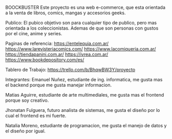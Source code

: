 BOOCKBUSTER
Este proyecto es una web e-commerce, que esta orientada a la venta de libros, comics, mangas y accesorios geeks.


Publico:
El pubico objetivo son para cualquier tipo de publico, pero mas orientada a los coleccionistas. Ademas de que son personas con gustos por el cine, anime y series.

Paginas de referencia: 
https://entelequia.com.ar/
https://www.larevisteriacomics.com/
https://www.lacomiqueria.com.ar/
https://tiendapanini.com.ar/
https://ivrea.com.ar/
https://www.bookdepository.com/es/

Tablero de Trabajo:
https://trello.com/b/BhqwBW3Y/proyecto

Integrantes:
Emanuel Nuñez, estudiante de ing. informatica, me gusta mas el backend porque me gusta manejar informacion.

Matias Aguirre, estudiante de arte multimediales, me gusta mas el frontend porque soy creativo.

Jhonatan Fulguera, futuro analista de sistemas, me gusta el diseño por lo cual el frontend es mi fuerte.

Natalia Moreno, estudiante de programacion, me gusta el manejo de datos y el diseño por igual.

